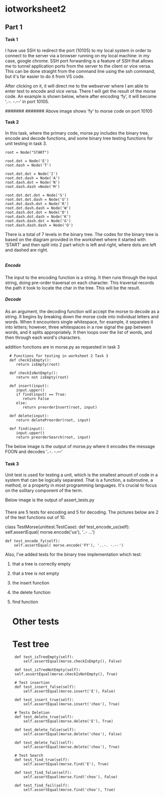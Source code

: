 # iotworksheet2
## Part 1

#### Task 1

I have use SSH to redirect the port (10105) to my local system in order to connect to the server via a browser running on my local machine: in my case, google chrome. SSH port forwarding is a feature of SSH that allows me to tunnel application ports from the server to the client or vice versa. This can be done straight from the command line using the ssh command, but it's far easier to do it from VS code.

After clicking on it, it will direct me to the webserver where I am able to enter text to encode and vice versa. There I will get the result of the morse code. An example is shown below, where after encoding ‘fy’, it will become  ‘..-. -.--’ in port 10105.

#######
#######
Above image shows ‘fy’ to morse code on port 10105

#### Task 2

In this task, where the primary code, morse.py includes the binary tree, encode and decode functions, and some binary tree testing functions for unit testing in task 3.

    root = Node("START")

    root.dot = Node('E')
    root.dash = Node('T')

    root.dot.dot = Node('I')
    root.dot.dash = Node('A')
    root.dash.dot = Node('N')
    root.dash.dash =Node('M')

    root.dot.dot.dot = Node('S')
    root.dot.dot.dash = Node('U')
    root.dot.dash.dot = Node('R')
    root.dot.dash.dash = Node('W')
    root.dash.dot.dot = Node('D')
    root.dash.dot.dash = Node('K')
    root.dash.dash.dot = Node('G')
    root.dash.dash.dash = Node('O')

There is a total of 7 levels in the binary tree. The codes for the binary tree is based on the diagram provided in the worksheet where it started with ‘START’ and then split into 2 part which is left and right, where dots are left and dashed are right.

######

##### Encode

The input to the encoding function is a string. It then runs through the input string, doing pre-order traversal on each character. This traversal records the path it took to locate the char in the tree. This will be the result.

##### Decode

As an argument, the decoding function will accept the morse to decode as a string. It begins by breaking down the morse code into individual letters and words. When it encounters single whitespace, for example, it separates it into letters; however, three whitespaces in a row signal the gap between words, and it splits appropriately. It then loops over the list of words, and then through each word's characters.

addition functions are in morse.py as requested in task 3

      # Functions for testing in worksheet 2 Task 3
      def checkIsEmpty():
         return isEmpty(root)

      def checkIsNotEmpty():
         return not isEmpty(root)

      def insert(input):
         input.upper()
         if find(input) == True:
            return False
         else:
            return preorderInsert(root, input)
    
      def delete(input):
         return deletePreorder(root, input)

      def find(input):
         input.upper()
         return preorderSearch(root, input)

The below image is the output of morse.py where it encodes the message FOON and decodes ‘..-. -.—'
#####

#### Task 3
Unit test is used for testing a unit, which is the smallest amount of code in a system that can be logically separated. That is a function, a subroutine, a method, or a property in most programming languages. It's crucial to focus on the solitary component of the term.

Below image is the output of assert_tests.py
#####

There are 5 tests for encoding and 5 for decoding. The pictures below are 2 of the test functions out of 10. 

   class TestMorse(unittest.TestCase):
    def test_encode_us(self):
        self.assertEqual( morse.encode('us'), '..- ...')

    def test_encode_fy(self):
        self.assertEqual( morse.encode('FY'), '..-. -.--')

Also, I’ve added tests for the binary tree implementation which test: 

1. that a tree is correctly empty 
2. that a tree is not empty 
3. the insert function 
4. the delete function 
5. find function

 
      # Other tests
      # Test tree
        def test_isTreeEmpty(self):
            self.assertEqual(morse.checkIsEmpty(), False)

        def test_isTreeNotEmpty(self):
        self.assertEqual(morse.checkIsNotEmpty(), True)

        # Test insertion
        def test_insert_false(self):
            self.assertEqual(morse.insert('E'), False)

        def test_insert_true(self):
            self.assertEqual(morse.insert('choo'), True)

        # Tests Deletion
        def test_delete_true(self):
            self.assertEqual(morse.delete('E'), True)

        def test_delete_false(self):
            self.assertEqual(morse.delete('choo'), False)

        def test_delete_fail(self):
            self.assertEqual(morse.delete('choo'), True)

        # Test Search
        def test_find_true(self):
            self.assertEqual(morse.find('E'), True)

        def test_find_false(self):
            self.assertEqual(morse.find('choo'), False)

        def test_find_fail(self):
            self.assertEqual(morse.find('choo'), True)
